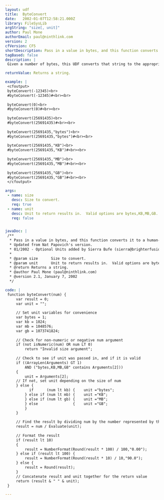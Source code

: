 ```yaml
---
layout: udf
title:  ByteConvert
date:   2002-01-07T12:58:21.000Z
library: FileSysLib
argString: "size[, unit]"
author: Paul Mone
authorEmail: paul@ninthlink.com
version: 2
cfVersion: CF5
shortDescription: Pass in a value in bytes, and this function converts it to a human-readable format of bytes, KB, MB, or GB.
tagBased: false
description: |
 Given a number of bytes, this UDF converts that string to the appropriate value in kilobytes, megabytes, or gigabytes, using the notation and rules that MS Windows Explorer uses for placing the decimal and choosing units.  An optional second argument allows you to specify the preferred unit.

returnValue: Returns a string.

example: |
 <cfoutput>
 byteConvert(-12345)<br>
 #byteConvert(-12345)#<br><br>
 
 byteConvert(0)<br>
 #byteConvert(0)#<br><br>
 
 byteConvert(25691435)<br>
 #byteConvert(25691435)#<br><br>
 
 byteConvert(25691435,"bytes")<br>
 #byteConvert(25691435,"bytes")#<br><br>
 
 byteConvert(25691435,"KB")<br>
 #byteConvert(25691435,"KB")#<br><br>
 
 byteConvert(25691435,"MB")<br>
 #byteConvert(25691435,"MB")#<br><br>
 
 byteConvert(25691435,"GB")<br>
 #byteConvert(25691435,"GB")#<br><br>
 </cfoutput>

args:
 - name: size
   desc: Size to convert.
   req: true
 - name: unit
   desc: Unit to return results in.  Valid options are bytes,KB,MB,GB.
   req: false


javaDoc: |
 /**
  * Pass in a value in bytes, and this function converts it to a human-readable format of bytes, KB, MB, or GB.
  * Updated from Nat Papovich's version.
  * 01/2002 - Optional Units added by Sierra Bufe (sierra@brighterfusion.com)
  * 
  * @param size      Size to convert. 
  * @param unit      Unit to return results in.  Valid options are bytes,KB,MB,GB. 
  * @return Returns a string. 
  * @author Paul Mone (paul@ninthlink.com) 
  * @version 2.1, January 7, 2002 
  */

code: |
 function byteConvert(num) {
     var result = 0;
     var unit = "";
     
     // Set unit variables for convenience
     var bytes = 1;
     var kb = 1024;
     var mb = 1048576;
     var gb = 1073741824;
 
     // Check for non-numeric or negative num argument
     if (not isNumeric(num) OR num LT 0)
         return "Invalid size argument";
     
     // Check to see if unit was passed in, and if it is valid
     if ((ArrayLen(Arguments) GT 1)
         AND ("bytes,KB,MB,GB" contains Arguments[2]))
     {
         unit = Arguments[2];
     // If not, set unit depending on the size of num
     } else {
           if      (num lt kb) {    unit ="bytes";
         } else if (num lt mb) {    unit ="KB";
         } else if (num lt gb) {    unit ="MB";
         } else                {    unit ="GB";
         }        
     }
     
     // Find the result by dividing num by the number represented by the unit
     result = num / Evaluate(unit);
     
     // Format the result
     if (result lt 10)
     {
         result = NumberFormat(Round(result * 100) / 100,"0.00");
     } else if (result lt 100) {
         result = NumberFormat(Round(result * 10) / 10,"90.0");
     } else {
         result = Round(result);
     }
     // Concatenate result and unit together for the return value
     return (result & " " & unit);
 }

---
```


